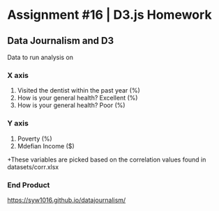 # Assignment #16 | D3.js Homework

## Data Journalism and D3

Data to run analysis on 

### X axis
1. Visited the dentist within the past year (%)
2. How is your general health? Excellent (%)
3. How is your general health? Poor (%)

### Y axis
1. Poverty (%)
2. Mdefian Income ($)

+These variables are picked based on the correlation values found in datasets/corr.xlsx

### End Product
https://syw1016.github.io/datajournalism/
